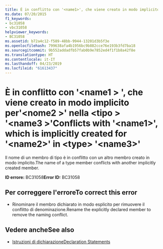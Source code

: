 ```yaml
---
title: È in conflitto con '<name1>', che viene creato in modo implicito per'<name2>' nella <type> '<name3>'
ms.date: 07/20/2015
f1_keywords:
- bc31058
- vbc31058
helpviewer_keywords:
- BC31058
ms.assetid: b72a4c12-f589-48bb-9944-13201d3b5f3e
ms.openlocfilehash: 799638afa4b1956bc9b882cce76e193b3fd7ba18
ms.sourcegitcommit: 9b552addadfb57fab0b9e7852ed4f1f1b8a42f8e
ms.translationtype: HT
ms.contentlocale: it-IT
ms.lasthandoff: 04/23/2019
ms.locfileid: "61613437"
---
```

# <a name="conflicts-with-name1-which-is-implicitly-created-for-name2-in-type-name3"></a><span data-ttu-id="5d1a4-102">È in conflitto con '\<name1 > ', che viene creato in modo implicito per'\<nome2 >' nella \<tipo > '\<name3 >'</span><span class="sxs-lookup"><span data-stu-id="5d1a4-102">Conflicts with '\<name1>', which is implicitly created for '\<name2>' in \<type> '\<name3>'</span></span>
<span data-ttu-id="5d1a4-103">Il nome di un membro di tipo è in conflitto con un altro membro creato in modo implicito.</span><span class="sxs-lookup"><span data-stu-id="5d1a4-103">The name of a type member conflicts with another implicitly created member.</span></span>  
  
 <span data-ttu-id="5d1a4-104">**ID errore:** BC31058</span><span class="sxs-lookup"><span data-stu-id="5d1a4-104">**Error ID:** BC31058</span></span>  
  
## <a name="to-correct-this-error"></a><span data-ttu-id="5d1a4-105">Per correggere l'errore</span><span class="sxs-lookup"><span data-stu-id="5d1a4-105">To correct this error</span></span>  
  
- <span data-ttu-id="5d1a4-106">Rinominare il membro dichiarato in modo esplicito per rimuovere il conflitto di denominazione.</span><span class="sxs-lookup"><span data-stu-id="5d1a4-106">Rename the explicitly declared member to remove the naming conflict.</span></span>  
  
## <a name="see-also"></a><span data-ttu-id="5d1a4-107">Vedere anche</span><span class="sxs-lookup"><span data-stu-id="5d1a4-107">See also</span></span>

- [<span data-ttu-id="5d1a4-108">Istruzioni di dichiarazione</span><span class="sxs-lookup"><span data-stu-id="5d1a4-108">Declaration Statements</span></span>](~/docs/visual-basic/programming-guide/language-features/statements.md#declaration-statements)
